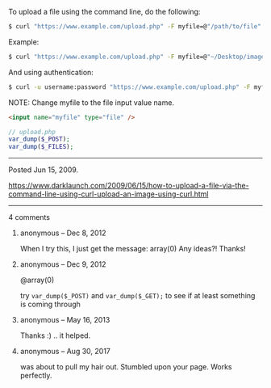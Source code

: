 To upload a file using the command line, do the following:

```bash
$ curl "https://www.example.com/upload.php" -F myfile=@"/path/to/file"
```

Example:

```bash
$ curl "https://www.example.com/upload.php" -F myfile=@"~/Desktop/image.png"
```

And using authentication:

```bash
$ curl -u username:password "https://www.example.com/upload.php" -F myfile=@"~/Desktop/image.png"
```

NOTE: Change myfile to the file input value name.

```html
<input name="myfile" type="file" />
```

```php
// upload.php
var_dump($_POST);
var_dump($_FILES);
```

---

Posted Jun 15, 2009.

https://www.darklaunch.com/2009/06/15/how-to-upload-a-file-via-the-command-line-using-curl-upload-an-image-using-curl.html

---

4 comments

<ol><li><div>

anonymous &ndash; Dec 8, 2012<div>

When I try this, I just get the message:   array(0)
Any ideas?!  Thanks!

</div></div></li><li><div>

anonymous &ndash; Dec 9, 2012<div>

@array(0)

try `var_dump($_POST)` and `var_dump($_GET);` to see if at least something is coming through

</div></div></li><li><div>

anonymous &ndash; May 16, 2013<div>

Thanks :) .. it helped.

</div></div></li><li><div>

anonymous &ndash; Aug 30, 2017<div>

was about to pull my hair out. Stumbled upon your page. Works perfectly.

</div></div></li></ol>